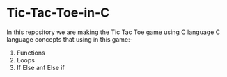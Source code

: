 # Tic-Tac-Toe-in-C
In this repository we are making the Tic Tac Toe game using C language
C language concepts that using in this game:-
1. Functions
2. Loops
3. If Else anf Else if
